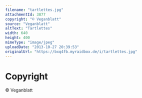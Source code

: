 ```yaml
---
filename: "tartlettes.jpg"
attachmentId: 3877
copyright: "© Veganblatt"
source: "Veganblatt"
altText: "Tartlettes"
width: 640
height: 400
mimeType: "image/jpeg"
uploadDate: "2013-10-27 20:39:53"
originalUrl: "https://bxq4fb.myraidbox.de/i/tartlettes.jpg"
---
```


# Copyright

© Veganblatt
